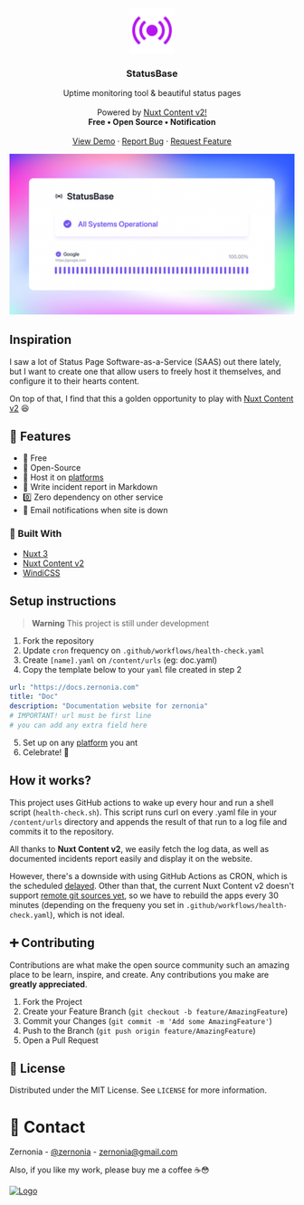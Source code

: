 <!-- PROJECT LOGO -->
<br />
<p align="center">
  <a href="https://github.com/zernonia/statusbase">
    <img src="public/logo.svg" alt="Logo" width="80">
  </a>

  <h3 align="center">StatusBase</h3>

  <p align="center">
   Uptime monitoring tool & beautiful status pages <br><br> Powered by <a href="https://content.nuxtjs.org/" target="_blank"> Nuxt Content v2!</a>
    <br />
    <strong>Free • Open Source • Notification</strong>
    <br />
    <br />
    <a target="_blank" href="https://statusbase.vercel.app/">View Demo</a>
    ·
    <a target="_blank" href="https://github.com/zernonia/statusbase/issues">Report Bug</a>
    ·
    <a target="_blank" href="https://github.com/zernonia/statusbase/issues">Request Feature</a>
  </p>
</p>

![statusbase.vercel.app](public/og.png)

## Inspiration

I saw a lot of Status Page Software-as-a-Service (SAAS) out there lately, but I want to create one that allow users to freely host it themselves, and configure it to their hearts content.

On top of that, I find that this a golden opportunity to play with [Nuxt Content v2](https://content.nuxtjs.org/) 😆

## 🚀 Features

- 🤩 Free
- 📖 Open-Source
- 🚀 Host it on [platforms](https://v3.nuxtjs.org/guide/deploy/presets)
- 📝 Write incident report in Markdown
- 0️⃣ Zero dependency on other service
- 🔔 Email notifications when site is down

### 🔨 Built With

- [Nuxt 3](https://v3.nuxtjs.org/)
- [Nuxt Content v2](https://content.nuxtjs.org/)
- [WindiCSS](https://windicss.org/)

## Setup instructions

> **Warning**
> This project is still under development

1. Fork the repository
2. Update `cron` frequency on `.github/workflows/health-check.yaml`
3. Create `[name].yaml` on `/content/urls` (eg: doc.yaml)
4. Copy the template below to your `yaml` file created in step 2

```yaml
url: "https://docs.zernonia.com"
title: "Doc"
description: "Documentation website for zernonia"
# IMPORTANT! url must be first line
# you can add any extra field here
```

5. Set up on any [platform](https://v3.nuxtjs.org/guide/deploy/presets) you ant
6. Celebrate! 🎉

## How it works?

This project uses GitHub actions to wake up every hour and run a shell script (`health-check.sh`). This script runs curl on every .yaml file in your `/content/urls` directory and appends the result of that run to a log file and commits it to the repository.

All thanks to **Nuxt Content v2**, we easily fetch the log data, as well as documented incidents report easily and display it on the website.

However, there's a downside with using GitHub Actions as CRON, which is the scheduled [delayed](https://github.community/t/scheduled-jobs-are-not-running-on-time/121271/6). Other than that, the current Nuxt Content v2 doesn't support [remote git sources yet](https://github.com/nuxt/content/issues/1049), so we have to rebuild the apps every 30 minutes (depending on the frequeny you set in `.github/workflows/health-check.yaml`), which is not ideal.

## ➕ Contributing

Contributions are what make the open source community such an amazing place to be learn, inspire, and create. Any contributions you make are **greatly appreciated**.

1. Fork the Project
2. Create your Feature Branch (`git checkout -b feature/AmazingFeature`)
3. Commit your Changes (`git commit -m 'Add some AmazingFeature'`)
4. Push to the Branch (`git push origin feature/AmazingFeature`)
5. Open a Pull Request

## 📜 License

Distributed under the MIT License. See `LICENSE` for more information.

# 📧 Contact

Zernonia - [@zernonia](https://twitter.com/zernonia) - zernonia@gmail.com

Also, if you like my work, please buy me a coffee ☕😳

<a href="https://www.buymeacoffee.com/zernonia" target="_blank">
  <img width=200 src="https://cdn.buymeacoffee.com/buttons/v2/default-blue.png" alt="Logo" >
</a>
